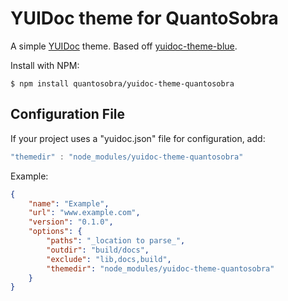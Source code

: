# YUIDoc theme for QuantoSobra

A simple [YUIDoc](http://yui.github.io/yuidoc/) theme. Based off [yuidoc-theme-blue](https://github.com/royriojas/yuidoc-theme-blue).

Install with NPM:

```
$ npm install quantosobra/yuidoc-theme-quantosobra
```

## Configuration File

If your project uses a "yuidoc.json" file for configuration, add:

```js
"themedir" : "node_modules/yuidoc-theme-quantosobra"
```

Example:

```json
{
    "name": "Example",
    "url": "www.example.com",
    "version": "0.1.0",
    "options": {
        "paths": "_location to parse_",
        "outdir": "build/docs",
        "exclude": "lib,docs,build",
        "themedir": "node_modules/yuidoc-theme-quantosobra"
    }
}
```
